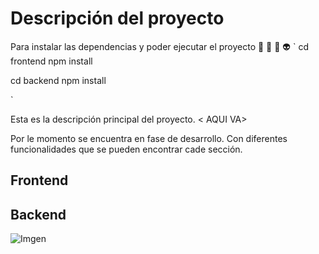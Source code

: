 # Descripción del proyecto


Para instalar las dependencias y poder ejecutar el proyecto 💯 🤑 🤠 👽
`
cd frontend
npm install

cd backend
npm install

`


Esta es la descripción principal del proyecto.
< AQUI VA>

Por le momento se encuentra en fase de desarrollo. Con diferentes funcionalidades que se pueden encontrar cade sección.

## Frontend
## Backend

![Imgen](https://i.imgur.com/xIPBnX1.jpeg)


